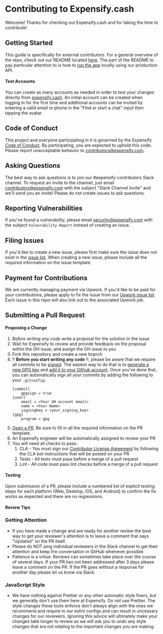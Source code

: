 # Contributing to Expensify.cash
Welcome! Thanks for checking out Expensify.cash and for taking the time to contribute!

## Getting Started
This guide is specifically for external contributors. For a general overview of the repo, check out our README located [here](https://github.com/Expensify/Expensify.cash/blob/master/README.md). The part of the README to pay particular attention to is how to [run the app](https://github.com/Expensify/Expensify.cash#local-development) locally using our production API.

#### Test Accounts
You can create as many accounts as needed in order to test your changes directly from [expensify.cash](https://expensify.cash/). An initial account can be created when logging in for the first time and additional accounts can be invited by entering a valid email or phone in the "Find or start a chat" input then tapping the avatar.

## Code of Conduct
This project and everyone participating in it is governed by the Expensify [Code of Conduct](https://github.com/Expensify/Expensify.cash/blob/master/CODE_OF_CONDUCT.md). By participating, you are expected to uphold this code. Please report unacceptable behavior to [contributors@expensify.com](mailto:contributors@expensify.com).

## Asking Questions
The best way to ask questions is to join our #expensify-contributors Slack channel. To request an invite to the channel, just email contributors@expensify.com with the subject "Slack Channel Invite" and we'll send you an invite! Please do not create issues to ask questions.

## Reporting Vulnerabilities
If you've found a vulnerability, please email security@expensify.com with the subject `Vulnerability Report` instead of creating an issue.

## Filing Issues
If you'd like to create a new issue, please first make sure the issue does not exist in the [issue list](https://github.com/Expensify/Expensify.cash/issues). When creating a new issue, please include all the required information on the issue template.

## Payment for Contributions
We are currently managing payment via Upwork. If you'd like to be paid for your contributions, please apply to fix the issue from our [Upwork issue list](https://www.upwork.com/ab/jobs/search/?q=Expensify%20React%20Native&sort=recency&user_location_match=2). Each issue in this repo will also link out to the associated Upwork job.

## Submitting a Pull Request
#### Proposing a Change
1. *Before writing any code* write a proposal for the solution in the issue
1. Wait for Expensify to review and provide feedback on the proposal within the GH issue, and assign the GH issue to you
1. Fork this repository and create a new branch
1. ‼️ **Before you start writing any code** ️‼️, please be aware that we require all commits to be [signed](https://docs.github.com/en/free-pro-team@latest/github/authenticating-to-github/signing-commits). The easiest way to do that is to [generate a new GPG key](https://docs.github.com/en/free-pro-team@latest/github/authenticating-to-github/generating-a-new-gpg-key) and [add it to your Github account](https://docs.github.com/en/free-pro-team@latest/github/authenticating-to-github/adding-a-new-gpg-key-to-your-github-account). Once you've done that, you can automatically sign all your commits by adding the following to your `.gitconfig`:
    ```
    [commit]
        gpgsign = true
    [user]
        email = <Your GH account email>
        name = <Your Name>
        signingkey = <your_signing_key>
    [gpg]
        program = gpg
    ```
1. [Open a PR](https://docs.github.com/en/free-pro-team@latest/github/collaborating-with-issues-and-pull-requests/creating-a-pull-request-from-a-fork). Be sure to fill in all the required information on the PR template.
1. An Expensify engineer will be automatically assigned to review your PR
1. You will need all checks to pass:
	1. CLA - You must sign our [Contributor License Agreement](https://github.com/Expensify/Expensify.cash/blob/master/CLA.md) by following the CLA bot instructions that will be posted on your PR
	1. Tests - All tests must pass before a merge of a pull request
	1. Lint - All code must pass lint checks before a merge of a pull request

#### Testing
Upon submission of a PR, please include a numbered list of explicit testing steps for each platform (Web, Desktop, iOS, and Android) to confirm the fix works as expected and there are no regressions.

#### Review Tips

### Getting Attention
- If you have made a change and are ready for another review the best way to get your reviewer's attention is to leave a comment that says "Updated" on the PR itself.
- Please do NOT ping individual reviewers in the Slack channel to get their attention and keep the conversation in GitHub whenever possible.
- Patience is a virtue. Reviews can sometimes take place over the course of several days. If your PR has not been addressed after 3 days please leave a comment on the PR. If the PR goes without a response for another day please let us know via Slack.

### JavaScript Style
- We have nothing against Prettier or any other automatic style fixers, but we generally don't use them here at Expensify. Do not use Prettier. The style changes these tools enforce don't always align with the ones we recommend and require in our eslint configs and can result in uncessary changes for our reviewers. Ignoring this advice will ultimately make your changes take longer to review as we will ask you to undo any style changes that are not relating to the important changes you are making.
